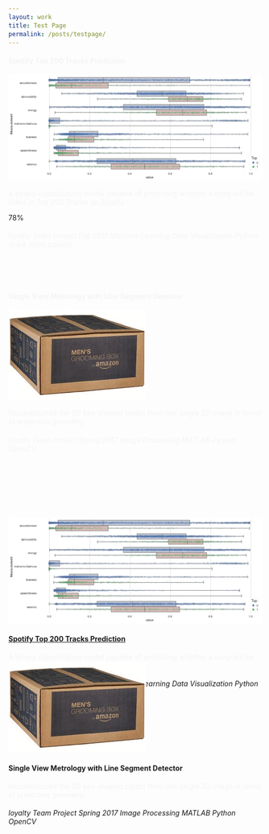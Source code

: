 ```yaml
---
layout: work
title: Test Page
permalink: /posts/testpage/
---
```


<div class="row">
  <div class="mb-4 col-md-6">
    <div class="card" style="height: 28rem;">
      <h4 class="card-header bg-dark" style="color:#f4f4f4;">Spotify Top 200 Tracks Prediction</h4>
      <div class="card-body bg-dark">
        <img class="card-img-top mb-2" src="/figure/demo.png">
        <p class="card-text text-left" style="color:#f4f4f4;">A binary classification model capable of predicting whether a song will be listed in Top 200 Tracks on Spotify.</p>
        <div class="progress">
          <div class="progress-bar progress-bar-striped progress-bar-animated bg-secondary" style="width:78%">78%</div>
        </div>
      </div>
      <div class="card-footer bg-dark" style="color:#f4f4f4;">
        <h6>
          <i class="material-icons md-16">loyalty</i>
          <span class="badge badge-dark">Team Project</span>
          <span class="badge badge-dark">Fall 2017</span>
          <span class="badge badge-secondary">Machine Learning</span>
          <span class="badge badge-secondary">Data Visualization</span>
          <span class="badge badge-success">Python</span>
          <span class="badge badge-info">scikit-learn</span>
          <span class="badge badge-info">pandas</span>
        </h6>
      </div>
    </div>
  </div>  

  <div class="mb-4 col-md-6">
    <div class="card" style="height: 28rem;">
      <h4 class="card-header bg-dark" style="color:#f4f4f4;">Single View Metrology with Line Segment Detector</h4>
      <div class="card-body bg-dark">
        <div class="container" style="width: 80%;">
          <img class="card-img-top mb-2" src="/figure/Project_SingleViewMetrology.gif">
        </div>
        <p class="card-text text-left" style="color:#f4f4f4;">Reconstructed the 3D box-shaped object from one single 2D image in terms of projective geometry.</p>
      </div>
      <div class="card-footer bg-dark" style="color:#f4f4f4;">
        <h6>
          <i class="material-icons md-16">loyalty</i>
          <span class="badge badge-dark">Team Project</span>
          <span class="badge badge-dark">Spring 2017</span>
          <span class="badge badge-secondary">Image Processing</span>
          <span class="badge badge-success">MATLAB</span>
          <span class="badge badge-success">Python</span>
          <span class="badge badge-info">OpenCV</span>
        </h6>
      </div>
    </div>
  </div>
  
</div>


<div class="row">
  <div class="mb-4 col-md-6">
    <div class="hovereffect" style="height: 18rem;">
      <img class="image mb-2" src="/figure/demo.png">
      <div class="middle">
        <a href="https://github.com/thsieh4/CSC522_project"><h4>Spotify Top 200 Tracks Prediction</h4></a>
        <p style="color:#f4f4f4;">A binary classification model capable of predicting whether a song will be listed in Top 200 Tracks on Spotify.</p>
        <h6 class="fixed-bottom">
          <i class="material-icons md-16">loyalty</i>
          <span class="badge badge-dark">Team Project</span>
          <span class="badge badge-dark">Fall 2017</span>
          <span class="badge badge-secondary">Machine Learning</span>
          <span class="badge badge-secondary">Data Visualization</span>
          <span class="badge badge-success">Python</span>
          <span class="badge badge-info">scikit-learn</span>
          <span class="badge badge-info">pandas</span>
        </h6>
      </div>
    </div>
  </div>
  
  <div class="mb-4 col-md-6">
    <div class="hovereffect" style="height: 18rem;">
      <img class="image mb-2" src="/figure/Project_SingleViewMetrology.gif">
      <div class="middle">
        <h4>Single View Metrology with Line Segment Detector</h4>
        <p style="color:#f4f4f4;">Reconstructed the 3D box-shaped object from one single 2D image in terms of projective geometry.</p>
        <h6 class="fixed-bottom">
          <i class="material-icons md-16">loyalty</i>
          <span class="badge badge-dark">Team Project</span>
          <span class="badge badge-dark">Spring 2017</span>
          <span class="badge badge-secondary">Image Processing</span>
          <span class="badge badge-success">MATLAB</span>
          <span class="badge badge-success">Python</span>
          <span class="badge badge-info">OpenCV</span>
        </h6>
      </div>
    </div>
  </div>
  
</div>  
